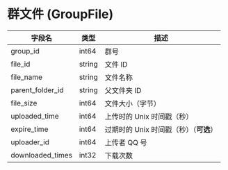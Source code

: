 # 群文件 (GroupFile)
| 字段名 | 类型 | 描述 |
| --- | --- | --- |
| group_id | int64 | 群号 |
| file_id | string | 文件 ID |
| file_name | string | 文件名称 |
| parent_folder_id | string | 父文件夹 ID |
| file_size | int64 | 文件大小（字节） |
| uploaded_time | int64 | 上传时的 Unix 时间戳（秒） |
| expire_time | int64 | 过期时的 Unix 时间戳（秒）（**可选**） |
| uploader_id | int64 | 上传者 QQ 号 |
| downloaded_times | int32 | 下载次数 |

